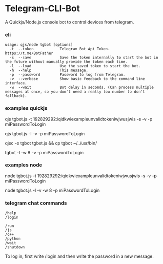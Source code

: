 # Telegram-CLI-Bot
A Quickjs/Node.js console bot to control devices from telegram.

### cli 
```
usage: qjs/node tgbot [options]  
  -t  --token            Telegram Bot Api Token. https://t.me/BotFather  
  -s  --save             Save the token internally to start the bot in the future without manually provide the token each time.  
  -l  --load             Use the saved token to start the bot.  
  -h  --help             This message.  
  -p  --password         Password to log from Telegram.  
  -v  --verbose          Show basic feedback to the command line interface.  
  -w  --wait             Bot delay in seconds. (Can process multiple messages at once, so you don't need a really low number to don't fallback).  
```
  
### examples quickjs
qjs tgbot.js -t 192829292:iqidkwiexampleunvalidtokeniwjwusjwis -s -v -p miPasswordToLogin
  
qjs tgbot.js -l -v -p miPasswordToLogin
  
qjsc -o tgbot tgbot.js && cp tgbot ~/../usr/bin/  
  
tgbot -l -w 8 -v -p miPasswordToLogin

### examples node
node tgbot.js -t 192829292:iqidkwiexampleunvalidtokeniwjwusjwis -s -v -p miPasswordToLogin
  
node tgbot.js -l -v -w 8 -p miPasswordToLogin
  
### telegram chat commands
```
/help
/login

/run
/js
/c++
/python
/wait
/shutdown
```

To log in, first write /login and then write the password in a new message.
